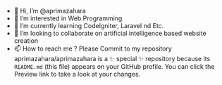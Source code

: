 - 👋 Hi, I’m @aprimazahara
- 👀 I’m interested in Web Programming
- 🌱 I’m currently learning CodeIgniter, Laravel nd Etc.
- 💞️ I’m looking to collaborate on artificial intelligence based website creation
- 📫 How to reach me ? Please Commit to my repository
aprimazahara/aprimazahara is a ✨ special ✨ repository because its `README.md` (this file) appears on your GitHub profile.
You can click the Preview link to take a look at your changes.
